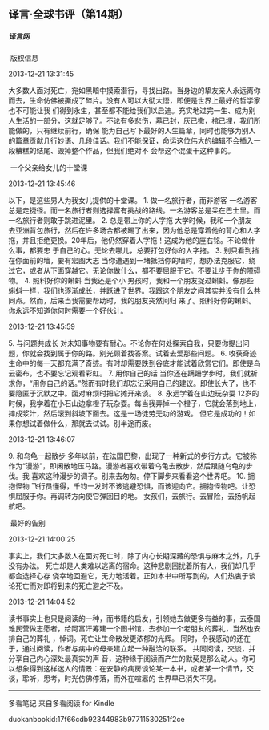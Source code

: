 ## 译言·全球书评（第14期）

##### 译言网



 版权信息



2013-12-21 13:31:45

大多数人面对死亡，宛如黑暗中摸索潜行，寻找出路。当身边的挚友亲人永远离你而去，生命仿佛被撕成了碎片。没有人可以大彻大悟，即便是世界上最好的哲学家也不可能让我
们得到永生，甚至都不能给我们以启迪。充实地过完一生、成为别人生活的一部分，这就足够了。不论有多悲伤，墓已封，灰已撒，棺已埋，我们所能做的，只有继续前行，确保
能为自己写下最好的人生篇章，同时也能够为别人的篇章贡献几行妙语、几段佳话。我们不能保证，命运这位伟大的编辑不会插入一段糟糕的结尾、毁掉整个作品，但我们绝对不
会帮这个混蛋干这种事的。



 一个父亲给女儿的十堂课



2013-12-21 13:45:46

以下，是这些男人为我女儿提供的十堂课。 1. 做一名旅行者，而非游客
一名游客总是走捷径。而一名旅行者则选择富有挑战的路线。一名游客总是呆在巴士里。而一名旅行者则敢于跳进泥里。 2. 总是带上你的人字拖 大学时候，我和一个朋友
去亚洲背包旅行，然后在许多场合都被踢了出来，因为他总是穿着他的背心和人字拖，并且拒绝更换。20年后，他仍然穿着人字拖！这成为他的座右铭。不论做什么事，都要忠
于自己的心。无论去哪儿，总要打包好你的人字拖。 3. 别只看到挡在你面前的墙，要有宏图大志
当你遭遇到一堵抵挡你的墙时，想办法克服它，绕过它，或者从下面穿越它。无论你做什么，都不要屈服于它。不要让步于你的障碍物。 4. 照料好你的蝌蚪 当我还是个小
男孩时，我和一个朋友捉过蝌蚪。像那些蝌蚪一样，我们也逐渐成长，并跃进了世界。我跟这个朋友之间其实并没有什么共同点。然而，后来当我需要帮助时，我的朋友突然间归
来了。照料好你的蝌蚪。你永远不知道你何时需要一个好伙计。



2013-12-21 13:45:59

5\. 与问题共成长 对未知事物要有耐心。不论你在何处探索自我，只要你提出问题，你就会找到属于你的路。别光顾着找答案。试着去爱那些问题。 6. 收获奇迹
生命中的每一天都充满了奇迹。有时却需要跌到谷底才能试着欣赏它们。即使是乌云密布，也不要忘记观看彩虹。 7. 用你自己的话
当你还在蹒跚学步时，我们就祈求你，“用你自己的话。”然而有时我们却忘记采用自己的建议。即使长大了，也不要隐匿于沉默之中。面对麻烦时把它摊开来谈。 8.
永远学着在山边玩杂耍 12岁的时候，我学着在小石山边拿橙子玩杂耍。每当我弄掉一个橙子，它就会落到地上，摔成浆汁，然后滚到斜坡下面去。这是一场徒劳无功的游戏。
但它是成功的！如果你想试着做什么，那就去试试。别半途而废。



2013-12-21 13:46:07

9\. 和乌龟一起散步 多年以前，在法国巴黎，出现了一种新式的步行方式。它被称作为“漫游”，即闲散地压马路。漫游者喜欢带着乌龟去散步，然后跟随乌龟的步伐。我
喜欢这种漫步的调子。别来去匆匆。停下脚步来看看这个世界吧。 10. 拥抱怪物
飞行员懂得，千钧一发时不该逃避恐惧，而该迎向它。拥抱怪物吧。让恐惧屈服于你。再调转方向使它弹回目的地。 女孩们，去旅行。去冒险，去扬帆起航吧。



 最好的告别



2013-12-21 14:00:25

事实上，我们大多数人在面对死亡时，除了内心长期深藏的恐惧与麻木之外，几乎没有办法。 死亡却是人类难以逃离的宿命。这种悲剧困扰着所有人，我们却几乎都会选择心存
侥幸地回避它，无力地活着。正如本书中所写到的，人们热衷于谈论死亡而对即将到来的死亡避之不及。



2013-12-21 14:04:52

读书事实上也只是阅读的一种，而书籍的启发，引领她去做更多有益的事，去泰国难民营做志愿者，给阿富汗筹建一个图书馆，去参加一个老朋友的葬礼，当然也安排自己的葬礼
，悼词。死亡让生命散发更浓郁的光辉。 同时，令我感动的还在于，通过阅读，作者与病中的母亲建立起一种融洽的联系。 共同阅读，交谈，并分享自己内心深处最真实的声
音，这种缘于阅读而产生的默契是那么动人。你可以想象得到这样迷人的情景：在安静的病房谈论某一本书，或者某一个情节，交谈，聆听，思考，时光仿佛停落，而外在喧嚣的
世界早已消失不见。

* * *

多看笔记 来自多看阅读 for Kindle

duokanbookid:17f66cdb92344983b97711530251f2ce

